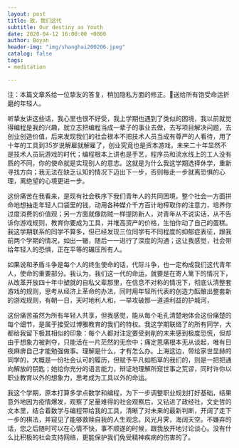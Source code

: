 ```yaml
---
layout: post
title: 致，我们这代
subtitle: Our destiny as Youth
date: 2020-04-12 16:00:00 +0000
author: Boyan
header-img: "img/shanghai200206.jpeg"
catalog: false
tags:
- meditation

---
```


注：本篇文章系给一位挚友的答复，稍加隐私方面的修正。送给所有饱受命运折磨的年轻人。

听挚友讲这些话，我心里也很不好受，我上学期也遇到了类似的困境，我以前就觉得编程是我的兴趣，就立志把编程当成一辈子的事业去做，去写项目解决问题，去创业创造价值，后来发现我们的社会根本不把技术人员当成有尊严的人看待，用了十年的工具到35岁说解雇就解雇了，创业究竟也是资本游戏，未来二十年显然不是技术人员玩游戏的时代；编程根本上讲也是手艺，程序员和流水线上的工人没有质的不同，你的使命就是实现别人的意志。这就是为什么我这学期选择休学，重新寻找方向；我无法在缺乏认知的情况下迈出下一步，否则每走一步就离恐惧的心理，离绝望的心境更进一步。

这份痛苦在我看来，是现有社会秩序下我们青年人的共同困境，整个社会一方面拼命地想抽走年轻人口袋里的钱，动用各种媒介千方百计地榨取你的注意力，培养你过度消费的价值观；另一方面就像防贼一样提防新人，对青年从不说实话，从不告诉你游戏规则，教育你要成为工具，并堆高资产的价格，生怕你动了自己的蛋糕。我这学期联系的同学不算多，但已经发现三位同学有不同程度的抑郁症表征，跟我前两个学期的情况，如出一辙，随后一一进行了深度的沟通；这让我感觉，社会带给年轻人的恐惧，正在平等的碾压所有人。

如果说和矛盾斗争是每个人的终生使命的话，代际斗争，也一定构成我们这代青年人，使命的重要部分。我认为，我们这一代的命运，就要是在寄人篱下的情况下，从改革开放四十年中塑就的自私父辈那里，在信息不对称的情况下，彻底认清整套游戏的规则，思考从经济上革命的办法，同时用年轻所代表的创造力酝酿出整套新的游戏规则，有朝一日，天时地利人和，一举攻破那一道道利益的护城河，

这份痛苦虽然为所有年轻人共享，但我感觉，能从每个毛孔清楚地体会这份痛楚的每个细节，是属于接受过博雅教育的我们的特权。我这学期联络了的所有同学，大都给我留下极其相似的印象：每个人都对注定要受剥削的未来感到极度恐慌，但却由于想象力被剥夺，只能活在一片茫然的无奈中；痛定思痛根本无从谈起，唯有日夜麻痹自己才能勉强做事。理解是什么，才有怎么办。上海这边，带给家世显赫的同学的，大概是一份社会认可的履历，但赋予平凡如稻草的我们的，则是一把把通向解放的钥匙；她给你充分的语言能力，辩证地理解所窥世事之荒谬，同时许你以职业教育以外的想象力，思考成为工具以外的命运。

我这个学期，原本打算多学点数学和编程，为下一步调整职业规划打好基础，结果意外地因为疫情爆发，观察了足量难得的社会观察后，又钻进了政经社，文史哲的文本里，结合着数学与编程带给我的工具，清晰了对未来的最新判断，开阔了走下一步的棋法，并窥见了能够救赎自我的人生观念。风光月霁，海阔天空。不嫌弃的话，您之后随时可以在心情不快，事不顺遂的时候，跟我放开地讨论谈心。没有什么比积极的社会支持网络，更能保护我们免受精神疾病的伤害的了。